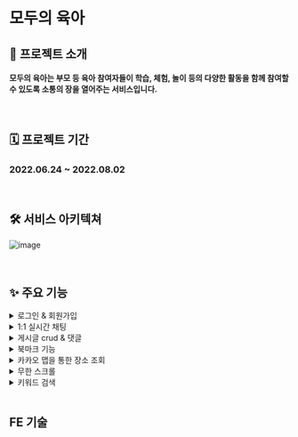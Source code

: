 # 모두의 육아


## 🎈 프로젝트 소개
#### **모두의 육아**는 부모 등 육아 참여자들이 학습, 체험, 놀이 등의 다양한 활동을 함께 참여할 수 있도록 소통의 장을 열어주는 서비스입니다.

<br/>

## 🗓 프로젝트 기간
### 2022.06.24 ~ 2022.08.02

<br/>

## 🛠 서비스 아키텍쳐
![image](https://user-images.githubusercontent.com/87432361/182505336-4b93faf5-d4a4-4625-b217-cf82f9edd109.png)

<br/>

## ✨ 주요 기능

<details>
<summary>로그인 & 회원가입</summary>
<div markdown="1">       
 
이메일 인증을 통한 회원가입 또는 카카오 소셜 로그인으로 쉽게 로그인 할 수 있습니다.
  
  <br/>
 <img width="481" alt="스크린샷 2022-08-03 오전 11 09 05" src="https://user-images.githubusercontent.com/103277726/182511780-7814ae31-e065-49d8-bc70-2b333a1e27f5.png">
<img width="321" alt="스크린샷 2022-08-03 오전 11 19 11" src="https://user-images.githubusercontent.com/103277726/182510077-344ad586-b3b6-4857-9ee5-60b0fad96182.png">

</div>
</details>

<details>
<summary>1:1 실시간 채팅</summary>
<div markdown="1">       
 
socket.io를 이용해서 1:1 실시간 채팅으로 유저들간의 소통을 활성화 했습니다.
  
  <br/>
</div>
</details>

<details>
<summary>게시글 crud & 댓글</summary>
<div markdown="1">       
 
카테고리별 게시글 crud (다중 이미지 & 별점 포함)
댓글 작성을 통한 소통 활성화
  
  <br/>
</div>
</details>


<details>
<summary>북마크 기능</summary>
<div markdown="1">       
 
북마크 기능을 활용한 마이페이지 북마크 정보 조회
  
  <br/>
</div>
</details>


<details>
<summary>카카오 맵을 통한 장소 조회</summary>
<div markdown="1">       

 카카오 맵을 통한 장소 조회
  
  <br/>
</div>
</details>


<details>
<summary>무한 스크롤</summary>
<div markdown="1">       

각 카테고리별로 게시글을 쉽게 볼 수 있도록 무한 스크롤을 사용했습니다.
  
  <br/>
</div>
</details>

<details>
<summary>키워드 검색 </summary>
<div markdown="1">       

게시글의 키워드를 이용해서 검색을 할 수 있습니다.
  
  <br/>
</div>
</details>

<br/>

## FE 기술 

